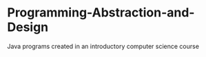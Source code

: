 # Programming-Abstraction-and-Design
Java programs created in an introductory computer science course

